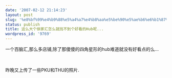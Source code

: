 ```yaml
---
date: '2007-02-12 21:14:23'
layout: post
slug: '%e8%bf%99%e4%b9%88%e5%a4%a7%e4%b8%aa%e5%be%90%e5%ae%b6%e6%b1%87%e6%80%8e%e4%b9%88%e5%b0%b1%e6%89%be%e4%b8%8d%e5%88%b0%e4%b8%aa%e5%a5%bd%e7%9c%8b%e7%9a%84hub%e5%91%a2'
status: publish
title: 这么大个徐家汇怎么就找不到个好看的Hub呢...
wordpress_id: '9769'
---
```


一个百脑汇,那么多店铺,除了那傻傻的四角星形的hub难道就没有好看点的么...


 


昨晚又上传了一些PKU和THU的照片.
